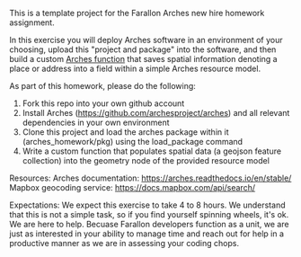 This is a template project for the Farallon Arches new hire homework assignment.  

In this exercise you will deploy Arches software in an environment of your choosing, upload this "project and package" into the software, and then build a custom [Arches function](https://arches.readthedocs.io/en/stable/functions-widgets-datatypes/?highlight=functions#functions) that saves spatial information denoting a place or address into a field within a simple Arches resource model.

As part of this homework, please do the following:

1. Fork this repo into your own github account
2. Install Arches (https://github.com/archesproject/arches) and all relevant dependencies in your own environment
3. Clone this project and load the arches package within it (arches_homework/pkg) using the load_package command
4. Write a custom function that populates spatial data (a geojson feature collection) into the geometry node of the provided resource model

Resources:
Arches documentation: https://arches.readthedocs.io/en/stable/
Mapbox geocoding service: https://docs.mapbox.com/api/search/

Expectations:
We expect this exercise to take 4 to 8 hours. We understand that this is not a simple task, so if you find yourself spinning wheels, it's ok. We are here to help. Becuase Farallon developers function as a unit, we are just as interested in your ability to manage time and reach out for help in a productive manner as we are in assessing your coding chops.  
